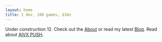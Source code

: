 ```yaml
---
layout: home
title: 1 dev, 100 games, $1bn
---
```


Under construction 12. Check out the [About](/about/) or read my latest [Blog](/blog/). Read about [AIVX PUSH](/push/).
